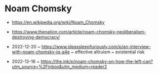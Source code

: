 # Noam Chomsky

* https://en.wikipedia.org/wiki/Noam_Chomsky
* https://www.thenation.com/article/noam-chomsky-neoliberalism-destroying-democracy/

* 2022-12-20 ~ https://www.ideassleepfuriously.com/p/an-interview-with-noam-chomsky-iq-a4e ~ effective altruism ~ existential risk
* 2022-12-16 ~ https://the.ink/p/noam-chomsky-on-how-the-left-can?utm_source=%2Finbox&utm_medium=reader2
